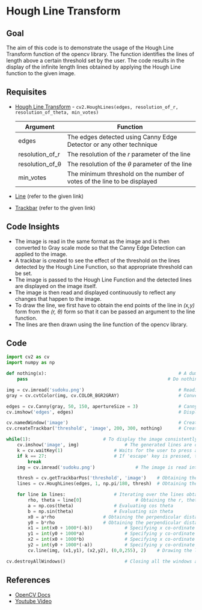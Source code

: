 
# Hough Line Transform

## Goal

The aim of this code is to demonstrate the usage of the Hough Line Transform function of the opencv library. The function identifies the lines of length above a certain threshold set by the user. The code results in the display of the infinite length lines obtained by applying the Hough Line function to the given image.

## Requisites

* [Hough Line Transform](https://docs.opencv.org/2.4/doc/tutorials/imgproc/imgtrans/hough_lines/hough_lines.html) - `cv2.HoughLines(edges, resolution_of_r, resolution_of_theta, min_votes)`

  | Argument              |    Function     |
  | -------------         | --------------- |
  | edges                 | The edges detected using Canny Edge Detector or any other technique |
  | resolution_of_r       | The resolution of the *r* parameter of the line                     |
  | resolution_of_&theta; | The resolution of the *&theta;* parameter of the line               |
  | min_votes             | The minimum threshold on the number of votes of the line to be displayed|
  
* [Line](https://github.com/MananKGarg/SOC_20_Virtual_Keyboard/blob/master/SoC_OpenCV-master/5.%20%5BPallavi%5D%20Draw%20geometric%20shapes%20on%20images%20using%20Python%20OpenCV.md) (refer to the given link)
* [Trackbar](https://github.com/MananKGarg/SOC_20_Virtual_Keyboard/blob/master/SoC_OpenCV-master/12.%20(Nirmal)How%20to%20Bind%20Trackbar%20To%20OpenCV%20Windows.md) (refer to the given link)

## Code Insights

* The image is read in the same format as the image and is then converted to Gray scale mode so that the Canny Edge Detection can applied to the image.
* A trackbar is created to see the effect of the threshold on the lines detected by the Hough Line Function, so that appropriate threshold can be set. 
* The image is passed to the Hough Line Function and the detected lines are displayed on the image itself.
* The image is then read and displayed continuously to reflect any changes that happen to the image.
* To draw the line, we first have to obtain the end points of the line in *(x,y)* form from the *(r, &theta;)* form so that it can be passed an argument to the line function.
* The lines are then drawn using the line function of the opencv library.

## Code

```python 
import cv2 as cv 
import numpy as np 				

def nothing(x):                                                 # A dummy callback function for the Trackbar position change
	pass                                                    # Do nothing inside the function

img = cv.imread('sudoku.png')                                   # Reading the image and storing it in the variable 'img'
gray = cv.cvtColor(img, cv.COLOR_BGR2GRAY)                      # Converting the image to grayscale mode

edges = cv.Canny(gray, 50, 150, apertureSize = 3)               # Canny Edge Detection
cv.imshow('edges', edges)                                       # Display the edges obtained using the above algorithm

cv.namedWindow('image')                                         # Creating a named window 
cv.createTrackbar('threshold', 'image', 200, 300, nothing)      # Creating a Trackbar with 'threshold' label

while(1):							# To display the image consistently
	cv.imshow('image', img)					# The generated lines are displayed on the image itself
	k = cv.waitKey(1)					# Waits for the user to press a key for 1 ms.
	if k == 27:					        # If 'escape' key is pressed, the loop is terminated
		break
	img = cv.imread('sudoku.png')				# The image is read into the img variable

	thresh = cv.getTrackbarPos('threshold', 'image')	# Obtaining the value of the Trackbar
	lines = cv.HoughLines(edges, 1, np.pi/180, thresh)	# Obtaining the lines using the HoughLines Function

	for line in lines:					# Iterating over the lines obtained
		rho, theta = line[0]			        # Obtaining the r, theta of the line
		a = np.cos(theta)				# Evaluating cos theta
		b = np.sin(theta)				# Evaluating sin theta
		x0 = a*rho					# Obtaining the perpendicular distant x co-ordinate
		y0 = b*rho					# Obtaining the perpendicular distant y co-ordinate
		x1 = int(x0 + 1000*(-b))			# Specifying x co-ordinate of one end of the line 
		y1 = int(y0 + 1000*a)				# Specifying y co-ordinate of one end of the line
		x2 = int(x0 + 1000*b)				# Specifying x co-ordinate of the other end of the line
		y2 = int(y0 + 1000*(-a))			# Specifying y co-ordinate of the other end of the line
		cv.line(img, (x1,y1), (x2,y2), (0,0,255), 2)	# Drawing the line

cv.destroyAllWindows()						# Closing all the windows and terminate the program
```
## References

* [OpenCV Docs](https://docs.opencv.org/3.4/d9/db0/tutorial_hough_lines.html)
* [Youtube Video](https://www.youtube.com/watch?v=gbL3XKOiBvw&list=PLS1QulWo1RIa7D1O6skqDQ-JZ1GGHKK-K&index=33)

